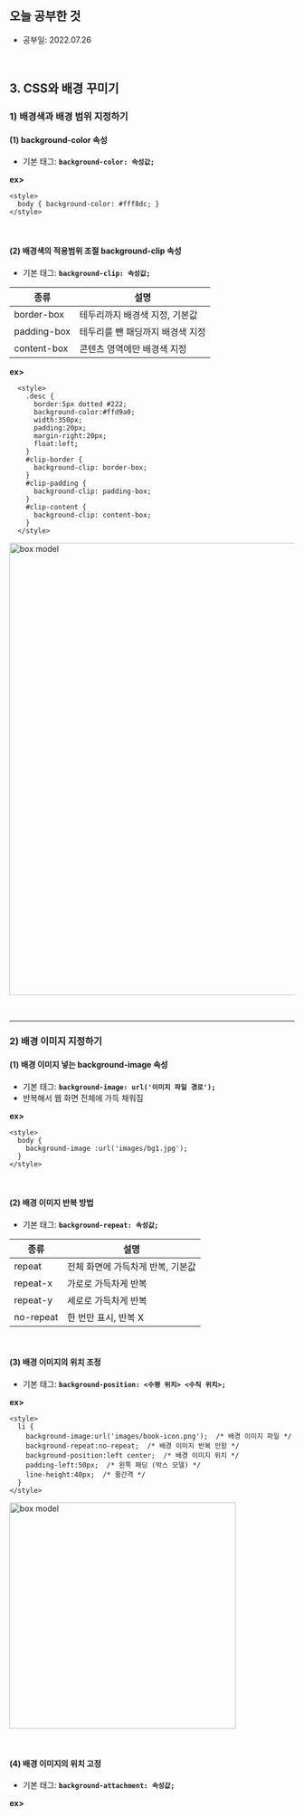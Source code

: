 ## 오늘 공부한 것
   * 공부일: 2022.07.26
<br>

## 3. CSS와 배경 꾸미기   
### 1) 배경색과 배경 범위 지정하기   
#### (1) background-color 속성   
* 기본 태그: __```background-color: 속성값;```__   

__ex>__   
```
<style>
  body { background-color: #fff8dc; }
</style>
```
<br>

#### (2) 배경색의 적용범위 조절 background-clip 속성   
* 기본 태그: __```background-clip: 속성값;```__   

| 종류 | 설명 |
| -------- | -------- |
| border-box | 테두리까지 배경색 지정, 기본값 |
| padding-box | 테두리를 뺀 패딩까지 배경색 지정 |
| content-box | 콘텐츠 영역에만 배경색 지정 |

__ex>__   
```
  <style>
    .desc {
      border:5px dotted #222;
      background-color:#ffd9a0;
      width:350px;
      padding:20px;
      margin-right:20px;
      float:left;
    }
    #clip-border {
      background-clip: border-box;
    }
    #clip-padding {
      background-clip: padding-box;
    }
    #clip-content {
      background-clip: content-box;
    }
  </style>
```

<a href="#"><img src=https://user-images.githubusercontent.com/108077414/180907668-5c1d2a61-790d-45df-814c-7f0aada7ccb2.JPG width="800px" alt="box model"></a>   

<br>
<hr>

### 2) 배경 이미지 지정하기   
#### (1) 배경 이미지 넣는 background-image 속성   
* 기본 태그: __```background-image: url('이미지 파일 경로');```__   
* 반복해서 웹 화면 전체에 가득 채워짐   

__ex>__   
```
<style>
  body {
    background-image :url('images/bg1.jpg');
  }
</style>
```
<br>

#### (2) 배경 이미지 반복 방법   
* 기본 태그: __```background-repeat: 속성값;```__   

| 종류 | 설명 |
| -------- | -------- |
| repeat | 전체 화면에 가득차게 반복, 기본값 |
| repeat-x | 가로로 가득차게 반복 |
| repeat-y | 세로로 가득차게 반복 |
| no-repeat | 한 번만 표시, 반복 X |
<br>

#### (3) 배경 이미지의 위치 조정
* 기본 태그: __```background-position: <수평 위치> <수직 위치>;```__   

__ex>__   
```
<style>
  li {
    background-image:url('images/book-icon.png');  /* 배경 이미지 파일 */
    background-repeat:no-repeat;  /* 배경 이미지 반복 안함 */
    background-position:left center;  /* 배경 이미지 위치 */
    padding-left:50px;  /* 왼쪽 패딩 (박스 모델) */
    line-height:40px;  /* 줄간격 */
  }
</style>
```

<a href="#"><img src=https://user-images.githubusercontent.com/108077414/180910089-6cf99275-ab42-4c05-af8d-13dea0d79a71.JPG width="400px" alt="box model"></a>   

<br>

#### (4) 배경 이미지의 위치 고정
* 기본 태그: __```background-attachment: 속성값;```__   

__ex>__   
